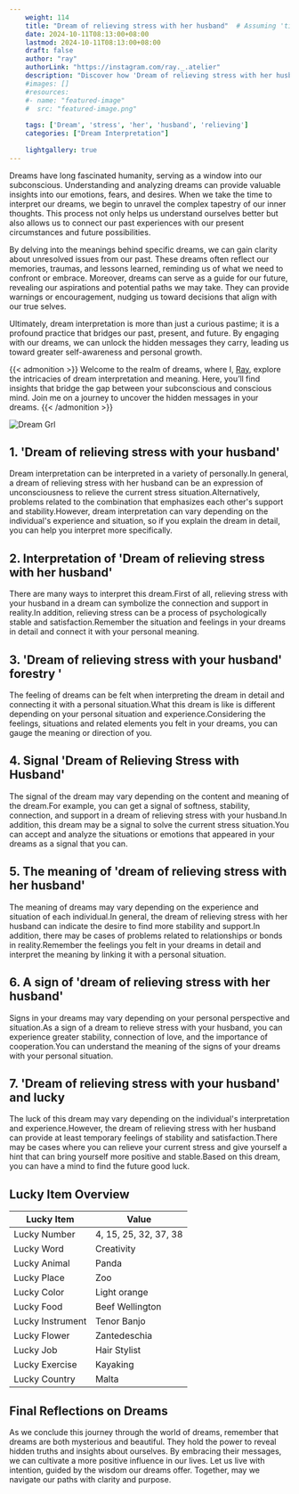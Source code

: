 ```yaml
---
    weight: 114
    title: "Dream of relieving stress with her husband"  # Assuming 'title' column exists
    date: 2024-10-11T08:13:00+08:00
    lastmod: 2024-10-11T08:13:00+08:00
    draft: false
    author: "ray"
    authorLink: "https://instagram.com/ray._.atelier"
    description: "Discover how 'Dream of relieving stress with her husband' can interpret your future and uncover its significant meanings in your life."
    #images: []
    #resources:
    #- name: "featured-image"
    #  src: "featured-image.png"
    
    tags: ['Dream', 'stress', 'her', 'husband', 'relieving']
    categories: ["Dream Interpretation"]
    
    lightgallery: true
---
```

    
Dreams have long fascinated humanity, serving as a window into our subconscious. Understanding and analyzing dreams can provide valuable insights into our emotions, fears, and desires. When we take the time to interpret our dreams, we begin to unravel the complex tapestry of our inner thoughts. This process not only helps us understand ourselves better but also allows us to connect our past experiences with our present circumstances and future possibilities.

By delving into the meanings behind specific dreams, we can gain clarity about unresolved issues from our past. These dreams often reflect our memories, traumas, and lessons learned, reminding us of what we need to confront or embrace. Moreover, dreams can serve as a guide for our future, revealing our aspirations and potential paths we may take. They can provide warnings or encouragement, nudging us toward decisions that align with our true selves.

Ultimately, dream interpretation is more than just a curious pastime; it is a profound practice that bridges our past, present, and future. By engaging with our dreams, we can unlock the hidden messages they carry, leading us toward greater self-awareness and personal growth.

{{< admonition >}}
Welcome to the realm of dreams, where I, [Ray](https://instagram.com/ray._.atelier), explore the intricacies of dream interpretation and meaning. Here, you’ll find insights that bridge the gap between your subconscious and conscious mind. Join me on a journey to uncover the hidden messages in your dreams.
{{< /admonition >}}

![Dream Grl](https://cdn.pixabay.com/photo/2017/11/02/03/35/gothic-2910057_1280.jpg "Dream Grl")

## 1. 'Dream of relieving stress with your husband'
Dream interpretation can be interpreted in a variety of personally.In general, a dream of relieving stress with her husband can be an expression of unconsciousness to relieve the current stress situation.Alternatively, problems related to the combination that emphasizes each other's support and stability.However, dream interpretation can vary depending on the individual's experience and situation, so if you explain the dream in detail, you can help you interpret more specifically.

## 2. Interpretation of 'Dream of relieving stress with her husband'
There are many ways to interpret this dream.First of all, relieving stress with your husband in a dream can symbolize the connection and support in reality.In addition, relieving stress can be a process of psychologically stable and satisfaction.Remember the situation and feelings in your dreams in detail and connect it with your personal meaning.

## 3. 'Dream of relieving stress with your husband' forestry '
The feeling of dreams can be felt when interpreting the dream in detail and connecting it with a personal situation.What this dream is like is different depending on your personal situation and experience.Considering the feelings, situations and related elements you felt in your dreams, you can gauge the meaning or direction of you.

## 4. Signal 'Dream of Relieving Stress with Husband'
The signal of the dream may vary depending on the content and meaning of the dream.For example, you can get a signal of softness, stability, connection, and support in a dream of relieving stress with your husband.In addition, this dream may be a signal to solve the current stress situation.You can accept and analyze the situations or emotions that appeared in your dreams as a signal that you can.

## 5. The meaning of 'dream of relieving stress with her husband'
The meaning of dreams may vary depending on the experience and situation of each individual.In general, the dream of relieving stress with her husband can indicate the desire to find more stability and support.In addition, there may be cases of problems related to relationships or bonds in reality.Remember the feelings you felt in your dreams in detail and interpret the meaning by linking it with a personal situation.

## 6. A sign of 'dream of relieving stress with her husband'
Signs in your dreams may vary depending on your personal perspective and situation.As a sign of a dream to relieve stress with your husband, you can experience greater stability, connection of love, and the importance of cooperation.You can understand the meaning of the signs of your dreams with your personal situation.

## 7. 'Dream of relieving stress with your husband' and lucky
The luck of this dream may vary depending on the individual's interpretation and experience.However, the dream of relieving stress with her husband can provide at least temporary feelings of stability and satisfaction.There may be cases where you can relieve your current stress and give yourself a hint that can bring yourself more positive and stable.Based on this dream, you can have a mind to find the future good luck.

## Lucky Item Overview
| Lucky Item          | Value              |
|---------------|--------------------|
| Lucky Number        | 4, 15, 25, 32, 37, 38  |
| Lucky Word          | Creativity |
| Lucky Animal        | Panda |
| Lucky Place         | Zoo     |
| Lucky Color         | Light orange     |
| Lucky Food          | Beef Wellington      |
| Lucky Instrument    | Tenor Banjo |
| Lucky Flower        | Zantedeschia    |
| Lucky Job           | Hair Stylist       |
| Lucky Exercise      | Kayaking  |
| Lucky Country       | Malta    |


##  Final Reflections on Dreams

As we conclude this journey through the world of dreams, remember that dreams are both mysterious and beautiful. They hold the power to reveal hidden truths and insights about ourselves. By embracing their messages, we can cultivate a more positive influence in our lives. Let us live with intention, guided by the wisdom our dreams offer. Together, may we navigate our paths with clarity and purpose.
